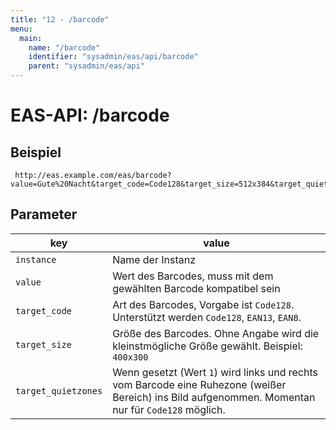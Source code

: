 ```yaml
---
title: "12 - /barcode"
menu:
  main:
    name: "/barcode"
    identifier: "sysadmin/eas/api/barcode"
    parent: "sysadmin/eas/api"
---
```

#  EAS-API: /barcode

##  Beispiel

~~~
 http://eas.example.com/eas/barcode?value=Gute%20Nacht&target_code=Code128&target_size=512x384&target_quietzones=1&instance=example
~~~


##  Parameter


|key|value|
|---|---|
|`instance`          |Name der Instanz|
|`value`             |Wert des Barcodes, muss mit dem gewählten Barcode kompatibel sein|
|`target_code`       |Art des Barcodes, Vorgabe ist `Code128`. Unterstützt werden `Code128`, `EAN13`, `EAN8`.|
|`target_size`       |Größe des Barcodes. Ohne Angabe wird die kleinstmögliche Größe gewählt. Beispiel: `400x300`|
|`target_quietzones` |Wenn gesetzt (Wert `1`) wird links und rechts vom Barcode eine Ruhezone (weißer Bereich) ins Bild aufgenommen. Momentan nur für `Code128` möglich.|


